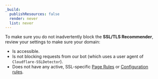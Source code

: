 ```yaml
---
_build:
  publishResources: false
  render: never
  list: never
---
```


To make sure you do not inadvertently block the **SSL/TLS Recommender**, review your settings to make sure your domain:

- Is accessible.
- Is not blocking requests from our bot (which uses a user agent of `Cloudflare-SSLDetector`).
- Does not have any active, SSL-specific [Page Rules](/rules/page-rules/) or [Configuration rules](/rules/configuration-rules/).